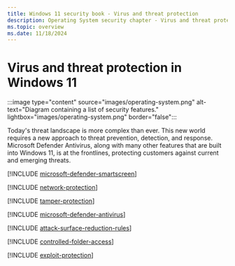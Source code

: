 ```yaml
---
title: Windows 11 security book - Virus and threat protection
description: Operating System security chapter - Virus and threat protection.
ms.topic: overview
ms.date: 11/18/2024
---
```


# Virus and threat protection in Windows 11

:::image type="content" source="images/operating-system.png" alt-text="Diagram containing a list of security features." lightbox="images/operating-system.png" border="false":::

Today's threat landscape is more complex than ever. This new world requires a new approach to threat prevention, detection, and response. Microsoft Defender Antivirus, along with many other features that are built into Windows 11, is at the frontlines, protecting customers against current and emerging threats.

[!INCLUDE [microsoft-defender-smartscreen](includes/microsoft-defender-smartscreen.md)]

[!INCLUDE [network-protection](includes/network-protection.md)]

[!INCLUDE [tamper-protection](includes/tamper-protection.md)]

[!INCLUDE [microsoft-defender-antivirus](includes/microsoft-defender-antivirus.md)]

[!INCLUDE [attack-surface-reduction-rules](includes/attack-surface-reduction-rules.md)]

[!INCLUDE [controlled-folder-access](includes/controlled-folder-access.md)]

[!INCLUDE [exploit-protection](includes/exploit-protection.md)]
